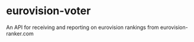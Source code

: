 # eurovision-voter
An API for receiving and reporting on eurovision rankings from eurovision-ranker.com
